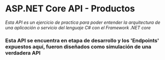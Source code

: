 # ASP.NET Core API - Productos

_Esta API es un ejercicio de practica para poder entender la arquitectura de una aplicación o servicio del lenguaje C# con el Framework .NET core_

### Esta API se encuentra en etapa de desarrollo y los 'Endpoints' expuestos aquí, fueron diseñados como simulación de una verdadera API
